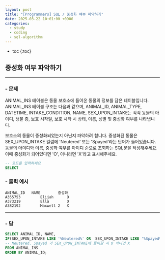 ```yaml
---
layout: post
title: "[Programmers] SQL / 중성화 여부 파악하기"
date: 2025-03-22 10:01:00 +0900
categories: 
  - study
  - coding
  - sql-algorithm
---
```


* toc
{:toc}

## 중성화 여부 파악하기

---

### - 문제

ANIMAL_INS 테이블은 동물 보호소에 들어온 동물의 정보를 담은 테이블입니다. ANIMAL_INS 테이블 구조는 다음과 같으며, ANIMAL_ID, ANIMAL_TYPE, DATETIME, INTAKE_CONDITION, NAME, SEX_UPON_INTAKE는 각각 동물의 아이디, 생물 종, 보호 시작일, 보호 시작 시 상태, 이름, 성별 및 중성화 여부를 나타냅니다.

보호소의 동물이 중성화되었는지 아닌지 파악하려 합니다. 중성화된 동물은 SEX_UPON_INTAKE 컬럼에 'Neutered' 또는 'Spayed'라는 단어가 들어있습니다. 동물의 아이디와 이름, 중성화 여부를 아이디 순으로 조회하는 SQL문을 작성해주세요. 이때 중성화가 되어있다면 'O', 아니라면 'X'라고 표시해주세요.

```sql
-- 코드를 입력하세요
SELECT
```

### - 출력 예시

```
ANIMAL_ID	NAME	    중성화
A355753	        Elijah	    O
A373219	        Ella	    O
A382192	        Maxwell 2   X
```

<!-- >  -->

---

### - 답

```sql
SELECT ANIMAL_ID, NAME,
IF(SEX_UPON_INTAKE LIKE '%Neutered%' OR  SEX_UPON_INTAKE LIKE '%Spayed%', 'O', 'X') AS 중성화 
-- Neutered, Spayed 가 SEX_UPON_INTAKE에 들어갈 시 O 아니면 X
FROM ANIMAL_INS
ORDER BY ANIMAL_ID;
```

<!--  -->
